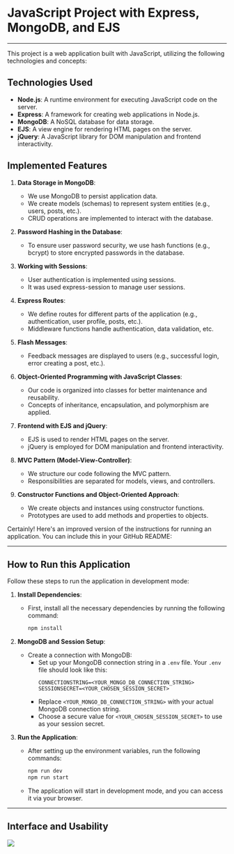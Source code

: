 # JavaScript Project with Express, MongoDB, and EJS
---

This project is a web application built with JavaScript, utilizing the following technologies and concepts:

## Technologies Used

- **Node.js**: A runtime environment for executing JavaScript code on the server.
- **Express**: A framework for creating web applications in Node.js.
- **MongoDB**: A NoSQL database for data storage.
- **EJS**: A view engine for rendering HTML pages on the server.
- **jQuery**: A JavaScript library for DOM manipulation and frontend interactivity.

## Implemented Features

1. **Data Storage in MongoDB**:
   - We use MongoDB to persist application data.
   - We create models (schemas) to represent system entities (e.g., users, posts, etc.).
   - CRUD operations are implemented to interact with the database.

2. **Password Hashing in the Database**:
   - To ensure user password security, we use hash functions (e.g., bcrypt) to store encrypted passwords in the database.

3. **Working with Sessions**:
   - User authentication is implemented using sessions.
   - It was used express-session to manage user sessions.

4. **Express Routes**:
   - We define routes for different parts of the application (e.g., authentication, user profile, posts, etc.).
   - Middleware functions handle authentication, data validation, etc.

5. **Flash Messages**:
   - Feedback messages are displayed to users (e.g., successful login, error creating a post, etc.).

6. **Object-Oriented Programming with JavaScript Classes**:
   - Our code is organized into classes for better maintenance and reusability.
   - Concepts of inheritance, encapsulation, and polymorphism are applied.

7. **Frontend with EJS and jQuery**:
   - EJS is used to render HTML pages on the server.
   - jQuery is employed for DOM manipulation and frontend interactivity.

8. **MVC Pattern (Model-View-Controller)**:
   - We structure our code following the MVC pattern.
   - Responsibilities are separated for models, views, and controllers.

9. **Constructor Functions and Object-Oriented Approach**:
   - We create objects and instances using constructor functions.
   - Prototypes are used to add methods and properties to objects.
  
Certainly! Here's an improved version of the instructions for running an application. You can include this in your GitHub README:

---

## How to Run this Application
Follow these steps to run the application in development mode:
1. **Install Dependencies**:
   - First, install all the necessary dependencies by running the following command:
     ```bash
     npm install
     ```
2. **MongoDB and Session Setup**:
   - Create a connection with MongoDB:
     - Set up your MongoDB connection string in a `.env` file. Your `.env` file should look like this:
       ```
       CONNECTIONSTRING=<YOUR_MONGO_DB_CONNECTION_STRING>
       SESSIONSECRET=<YOUR_CHOSEN_SESSION_SECRET>
       ```
     - Replace `<YOUR_MONGO_DB_CONNECTION_STRING>` with your actual MongoDB connection string.
     - Choose a secure value for `<YOUR_CHOSEN_SESSION_SECRET>` to use as your session secret.

3. **Run the Application**:
   - After setting up the environment variables, run the following commands:
     ```bash
     npm run dev
     npm run start
     ```
   - The application will start in development mode, and you can access it via your browser.
---
## Interface and Usability
<img src="https://github.com/mmdes/contacts/assets/57081161/eb758582-ee68-46df-beba-ade1a3df815b"></img>
